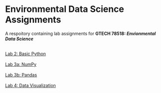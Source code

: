 # Environmental Data Science Assignments
 A respoitory containing lab assignments for __GTECH 78518: ***Envionmental Data Science***__

<br> [Lab 2: Basic Python](/labs/02_BasicPython.ipynb) </br>
<br> [Lab 3a: NumPy](/labs/03_numpy.ipynb) </br>
<br> [Lab 3b: Pandas](/labs/03_pandas.ipynb) </br>
<br> [Lab 4: Data Visualization](/labs/04_data_visualization.ipynb) </br>